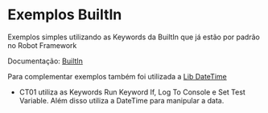 # Exemplos BuiltIn

Exemplos simples utilizando as Keywords da BuiltIn que já estão por padrão no Robot Framework

Documentação: [BuiltIn](https://robotframework.org/robotframework/latest/libraries/BuiltIn.html)

Para complementar exemplos também foi utilizada a [Lib DateTime](https://robotframework.org/robotframework/latest/libraries/DateTime.html)

- CT01 utiliza as Keywords Run Keyword If, Log To Console e Set Test Variable. Além disso utiliza a DateTime para manipular a data.
